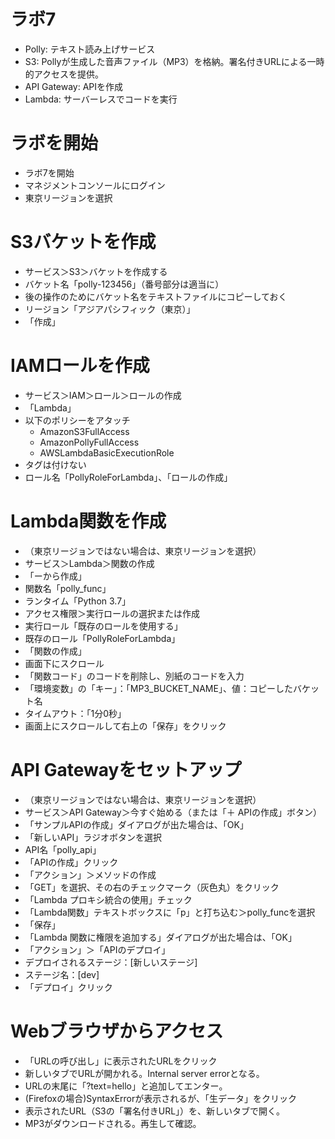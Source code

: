 # ラボ7

- Polly: テキスト読み上げサービス
- S3: Pollyが生成した音声ファイル（MP3）を格納。署名付きURLによる一時的アクセスを提供。
- API Gateway: APIを作成
- Lambda: サーバーレスでコードを実行

# ラボを開始

- ラボ7を開始
- マネジメントコンソールにログイン
- 東京リージョンを選択

# S3バケットを作成

- サービス＞S3＞バケットを作成する
- バケット名「polly-123456」（番号部分は適当に）
- 後の操作のためにバケット名をテキストファイルにコピーしておく
- リージョン「アジアパシフィック（東京）」
- 「作成」

# IAMロールを作成

- サービス＞IAM＞ロール＞ロールの作成
- 「Lambda」
- 以下のポリシーをアタッチ
  - AmazonS3FullAccess
  - AmazonPollyFullAccess
  - AWSLambdaBasicExecutionRole
- タグは付けない
- ロール名「PollyRoleForLambda」、「ロールの作成」

# Lambda関数を作成

- （東京リージョンではない場合は、東京リージョンを選択）
- サービス＞Lambda＞関数の作成
- 「ーから作成」
- 関数名「polly_func」
- ランタイム「Python 3.7」
- アクセス権限＞実行ロールの選択または作成
- 実行ロール「既存のロールを使用する」
- 既存のロール「PollyRoleForLambda」
- 「関数の作成」
- 画面下にスクロール
- 「関数コード」のコードを削除し、別紙のコードを入力
- 「環境変数」の「キー」：「MP3_BUCKET_NAME」、値：コピーしたバケット名
- タイムアウト：「1分0秒」
- 画面上にスクロールして右上の「保存」をクリック

# API Gatewayをセットアップ

- （東京リージョンではない場合は、東京リージョンを選択）
- サービス＞API Gateway＞今すぐ始める（または「＋ APIの作成」ボタン）
- 「サンプルAPIの作成」ダイアログが出た場合は、「OK」
- 「新しいAPI」ラジオボタンを選択
- API名「polly_api」
- 「APIの作成」クリック
- 「アクション」＞メソッドの作成
- 「GET」を選択、その右のチェックマーク（灰色丸）をクリック
- 「Lambda プロキシ統合の使用」チェック
- 「Lambda関数」テキストボックスに「p」と打ち込む＞polly_funcを選択
- 「保存」
- 「Lambda 関数に権限を追加する」ダイアログが出た場合は、「OK」
- 「アクション」＞「APIのデプロイ」
- デプロイされるステージ：[新しいステージ]
- ステージ名：[dev]
- 「デプロイ」クリック

# Webブラウザからアクセス

- 「URLの呼び出し」に表示されたURLをクリック
- 新しいタブでURLが開かれる。Internal server errorとなる。
- URLの末尾に「?text=hello」と追加してエンター。
- (Firefoxの場合)SyntaxErrorが表示されるが、「生データ」をクリック
- 表示されたURL（S3の「署名付きURL」）を、新しいタブで開く。
- MP3がダウンロードされる。再生して確認。
